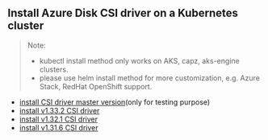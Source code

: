 ## Install Azure Disk CSI driver on a Kubernetes cluster
> Note: 
>  - kubectl install method only works on AKS, capz, aks-engine clusters.
>  - please use helm install method for more customization, e.g. Azure Stack, RedHat OpenShift support.
> 
 - [install CSI driver master version](./install-csi-driver-master.md)(only for testing purpose)
 - [install v1.33.2 CSI driver](./install-csi-driver-v1.33.2.md)
 - [install v1.32.1 CSI driver](./install-csi-driver-v1.32.1.md)
 - [install v1.31.6 CSI driver](./install-csi-driver-v1.31.6.md)
